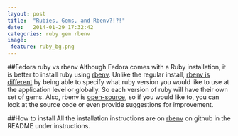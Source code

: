 ```yaml
---
layout: post
title:  "Rubies, Gems, and Rbenv?!?!"
date:   2014-01-29 17:32:42
categories: ruby gem rbenv
image:
 feature: ruby_bg.png
---
```


##Fedora ruby vs rbenv
Although Fedora comes with a Ruby installation, it is better to install ruby using [rbenv].  Unlike the regular install, [rbenv is different] by being able to specify what ruby version you would like to use at the application level or globally.  So each version of ruby will have their own set of gems.  Also, rbenv is [open-source], so if you would like to, you can look at the source code or even provide suggestions for improvement.

##How to install
All the installation instructions are on [rbenv] on github in the README under instructions.


[rbenv]: https://github.com/sstephenson/rbenv
[rbenv is different]: https://github.com/sstephenson/rbenv/wiki/Why-rbenv%3F 
[open-source]: https://github.com/sstephenson/rbenv
